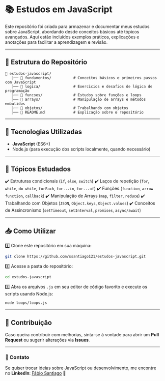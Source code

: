 # 📚 Estudos em JavaScript

Este repositório foi criado para armazenar e documentar meus estudos sobre JavaScript, abordando desde conceitos básicos até tópicos avançados. Aqui estão incluídos exemplos práticos, explicações e anotações para facilitar a aprendizagem e revisão.

---

## 📁 Estrutura do Repositório

```
📂 estudos-javascript/
   ├── 📁 fundamentos/          # Conceitos básicos e primeiros passos com JavaScript
   ├── 📁 logica/               # Exercicios e desafios de lógica de programação
   ├── 📁 funcoes/              # Estudos sobre funções e loops
   ├── 📁 arrays/               # Manipulação de arrays e métodos embutidos
   ├── 📁 objetos/              # Trabalhando com objetos
   ├── 📜 README.md             # Explicação sobre o repositório
```

---

## 🚀 Tecnologias Utilizadas

- **JavaScript** (ES6+)
- Node.js (para execução dos scripts localmente, quando necessário)

---

## 📌 Tópicos Estudados

✔️ Estruturas condicionais (`if`, `else`, `switch`)
✔️ Laços de repetição (`for`, `while`, `do while`, `forEach`, `for...in`, `for...of`)
✔️ Funções (`function`, `arrow function`, `callback`)
✔️ Manipulação de Arrays (`map`, `filter`, `reduce`)
✔️ Trabalhando com Objetos (`JSON`, `Object.keys`, `Object.values`)
✔️ Conceitos de Assincronismo (`setTimeout`, `setInterval`, `promises`, `async/await`)

---

## 📥 Como Utilizar

1️⃣ Clone este repositório em sua máquina:
```sh
git clone https://github.com/ssantiago121/estudos-javascript.git
```

2️⃣ Acesse a pasta do repositório:
```sh
cd estudos-javascript
```

3️⃣ Abra os arquivos `.js` em seu editor de código favorito e execute os scripts usando Node.js:
```sh
node loops/loops.js
```

---

## 🤝 Contribuição

Caso queira contribuir com melhorias, sinta-se à vontade para abrir um **Pull Request** ou sugerir alterações via **Issues**.

---

### 📢 Contato
Se quiser trocar ideias sobre JavaScript ou desenvolvimento, me encontre no **LinkedIn**: [Fábio Santiago](https://www.linkedin.com/in/fabio-santiago-423774230/) 🚀

